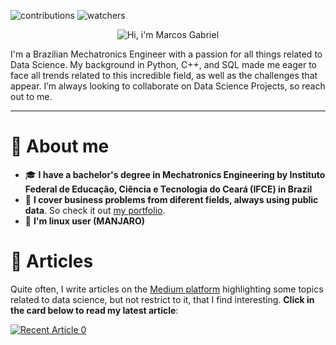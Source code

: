 ![contributions](https://badgen.net/badge/contributions/welcome/ca115a)
![watchers](https://badgen.net/github/watchers/Resmung0/Resmung0?icon=github&color=ca115a)

<p align="center">
  <img src="https://github.com/Resmung0/Resmung0/blob/main/banner.gif" alt="Hi, i'm Marcos Gabriel">
</p>

I'm a Brazilian Mechatronics Engineer with a passion for all things related to Data Science. My background in Python, C++, and SQL made me eager to face all trends related to this incredible field, as well as the challenges that appear. I’m always looking to collaborate on Data Science Projects, so reach out to me.

---
# :mag_right: About me

* :mortar_board: **I have a bachelor's degree in Mechatronics Engineering by Instituto Federal de Educação, Ciência e Tecnologia do Ceará (IFCE) in Brazil**
* :dart: **I cover business problems from diferent fields, always using public data**. So check it out [my portfolio](datascienceportfol.io/marcosggassis).
* :penguin: **I'm linux user (MANJARO)**

# :scroll: Articles
Quite often, I write articles on the [Medium platform](https://medium.com/@mg.21191077) highlighting some topics related to data science, but not restrict to it, that I find interesting. **Click in the card below to read my latest article**:

<a target="_blank" href="https://github-readme-medium-recent-article.vercel.app/medium/@mg.21191077/0"><img src="https://github-readme-medium-recent-article.vercel.app/medium/@mg.21191077/0" alt="Recent Article 0">

